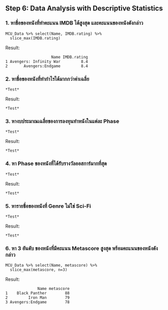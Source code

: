 ## Step 6: Data Analysis with Descriptive Statistics


### 1. หาชื่อของหนังที่ทำคะแนน IMDB ได้สูงสุด และคะแนนของหนังดังกล่าว
```{R}
MCU_Data %>% select(Name, IMDB.rating) %>%
  slice_max(IMDB.rating)
```
Result:
```{R}
                    Name IMDB.rating
1 Avengers: Infinity War         8.4
2       Avengers:Endgame         8.4
```

### 2. หาชื่อของหนังที่ทำกำไรได้มากกว่าค่าเฉลี่ย
```{R}
*Test*
```
Result:
```{R}
*Test*
```

### 3. หางบประมาณเฉลี่ยของการลงทุนทำหนังในแต่ละ Phase
```{R}
*Test*
```
Result:
```{R}
*Test*
```

### 4. หา Phase ของหนังที่ได้รับรางวัลออสการ์มากที่สุด
```{R}
*Test*
```
Result:
```{R}
*Test*
```

### 5. หารายชื่อของหนังที่ Genre ไม่ใช่ Sci-Fi
```{R}
*Test*
```
Result:
```{R}
*Test*
```

### 6. หา 3 อันดับ ของหนังที่มีคะแนน Metascore สูงสุด พร้อมคะแนนของหนังดังกล่าว
```{R}
MCU_Data %>% select(Name, metascore) %>%
  slice_max(metascore, n=3)
```
Result:
```{R}
              Name metascore
1    Black Panther        88
2         Iron Man        79
3 Avengers:Endgame        78
```
